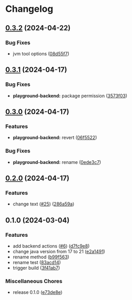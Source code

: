 # Changelog

## [0.3.2](https://github.com/SchweizerischeBundesbahnen/DAS/compare/playground-backend-v0.3.1...playground-backend-v0.3.2) (2024-04-22)


### Bug Fixes

* jvm tool options ([08d55f7](https://github.com/SchweizerischeBundesbahnen/DAS/commit/08d55f7e9fb25b1a3440ddb500c0e7531d3aa40c))

## [0.3.1](https://github.com/SchweizerischeBundesbahnen/DAS/compare/playground-backend-v0.3.0...playground-backend-v0.3.1) (2024-04-17)


### Bug Fixes

* **playground-backend:** package permission ([3573f03](https://github.com/SchweizerischeBundesbahnen/DAS/commit/3573f03f9400adae9a9279a43dafe2121d9e5a12))

## [0.3.0](https://github.com/SchweizerischeBundesbahnen/DAS/compare/playground-backend-v0.2.0...playground-backend-v0.3.0) (2024-04-17)


### Features

* **playground-backend:** revert ([06f5522](https://github.com/SchweizerischeBundesbahnen/DAS/commit/06f552298a969ac1bca4c03cc810d7db08740e3f))


### Bug Fixes

* **playground-backend:** rename ([0ede3c7](https://github.com/SchweizerischeBundesbahnen/DAS/commit/0ede3c762789a6c1a9256524057e59602e2034e3))

## [0.2.0](https://github.com/SchweizerischeBundesbahnen/DAS/compare/playground-backend-v0.1.0...playground-backend-v0.2.0) (2024-04-17)


### Features

* change text ([#25](https://github.com/SchweizerischeBundesbahnen/DAS/issues/25)) ([286a59a](https://github.com/SchweizerischeBundesbahnen/DAS/commit/286a59a5c1165af8e2de2d2d70664636b3c19ab5))

## 0.1.0 (2024-03-04)


### Features

* add backend actions ([#6](https://github.com/SchweizerischeBundesbahnen/DAS/issues/6)) ([d7fc9e8](https://github.com/SchweizerischeBundesbahnen/DAS/commit/d7fc9e883baddcaf343d658309457eca7137fe94))
* change java version from 17 to 21 ([e2a1491](https://github.com/SchweizerischeBundesbahnen/DAS/commit/e2a1491fb39722f27135616b1d1b823ee5370aa3))
* rename method ([b99f563](https://github.com/SchweizerischeBundesbahnen/DAS/commit/b99f5636ebbac3840e25e48944fa61b1bcf6c9a9))
* rename test ([83acd14](https://github.com/SchweizerischeBundesbahnen/DAS/commit/83acd1469cf86f4b1ac99994bdba8dcdc8232fa2))
* trigger build ([3f41ab7](https://github.com/SchweizerischeBundesbahnen/DAS/commit/3f41ab714bfedffedadaffaaf8a8905176424c6d))


### Miscellaneous Chores

* release 0.1.0 ([e73de8e](https://github.com/SchweizerischeBundesbahnen/DAS/commit/e73de8ed6c8f44c533afcc709c822d14f554c065))
